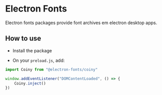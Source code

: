 # Electron Fonts

Electron fonts packages provide font archives em electron desktop apps.

## How to use

* Install the package

* On your `preload.js`, add:

```ts
import Coiny from "@electron-fonts/coiny"

window.addEventListener("DOMContentLoaded", () => {
    Coiny.inject()
})
```